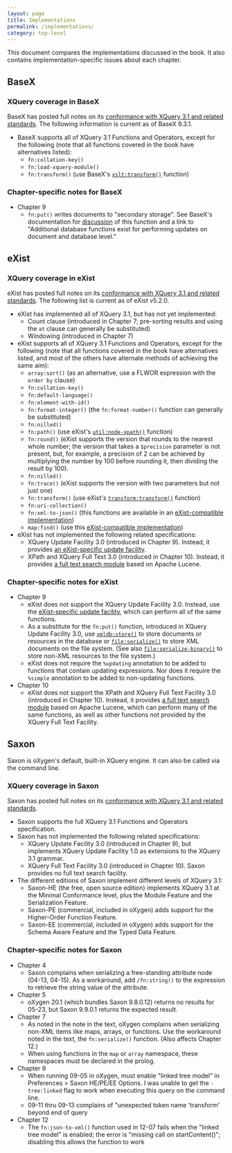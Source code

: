 ```yaml
---
layout: page
title: Implementations
permalink: /implementations/
category: top-level
---
```


This document compares the implementations discussed in the book. It also contains implementation-specific issues about each chapter.

## BaseX

### XQuery coverage in BaseX

BaseX has posted full notes on its [conformance with XQuery 3.1 and related standards](http://docs.basex.org/wiki/XQuery). The following information is current as of BaseX 9.3.1.

- BaseX supports all of XQuery 3.1 Functions and Operators, except for the following (note that all functions covered in the book have alternatives listed):
    - `fn:collation-key()`
    - `fn:load-xquery-module()` 
    - `fn:transform()` (use BaseX's [`xslt:transform()`](http://docs.basex.org/wiki/XSLT) function)

### Chapter-specific notes for BaseX

- Chapter 9
    - `fn:put()` writes documents to "secondary storage". See BaseX's documentation for [discussion](http://docs.basex.org/wiki/XQuery_Update#Built-in_Functions) of this function and a link to "Additional database functions exist for performing updates on document and database level."

## eXist

### XQuery coverage in eXist

eXist has posted full notes on its [conformance with XQuery 3.1 and related standards](https://exist-db.org/exist/apps/doc/xquery#current-status-of-xquery-support). The following list is current as of eXist v5.2.0.

- eXist has implemented all of XQuery 3.1, but has not yet implemented:
    - Count clause (introduced in Chapter 7; pre-sorting results and using the `at` clause can generally be substituted)
    - Windowing (introduced in Chapter 7)
- eXist supports all of XQuery 3.1 Functions and Operators, except for the following (note that all functions covered in the book have alternatives listed, and most of the others have alternate methods of achieving the same aim):
    - `array:sort()` (as an alternative, use a FLWOR expression with the `order by` clause)
    - `fn:collation-key()`
    - `fn:default-language()`
    - `fn:element-with-id()`
    - `fn:format-integer()` (the `fn:format-number()` function can generally be substituted)
    - `fn:nilled()`
    - `fn:path()` (use eXist's [`util:node-xpath()`](https://exist-db.org/exist/apps/fundocs/view.html?uri=http://exist-db.org/xquery/util#node-xpath.1) function)
    - `fn:round()` (eXist supports the version that rounds to the nearest whole number; the version that takes a `$precision` parameter is not present, but, for example, a precision of 2 can be achieved by multiplying the number by 100 before rounding it, then dividing the result by 100). 
    - `fn:nilled()`
    - `fn:trace()` (eXist supports the version with two parameters but not just one)
    - `fn:transform()` (use eXist's [`transform:transform()`](https://exist-db.org/exist/apps/fundocs/view.html?uri=http://exist-db.org/xquery/transform#transform.3) function)
    - `fn:uri-collection()`
    - `fn:xml-to-json()` (this functions are available in an [eXist-compatible implementation](https://gist.github.com/joewiz/d986da715facaad633db))
    - `map:find()` (use this [eXist-compatible implementation](https://gist.github.com/joewiz/906c7d3248c09a07407d91b73dfd7fe0))
- eXist has not implemented the following related specifications:
    - XQuery Update Facility 3.0 (introduced in Chapter 9). Instead, it provides [an eXist-specific update facility](https://exist-db.org/exist/apps/doc/update_ext.xml).
    - XPath and XQuery Full Text 3.0 (introduced in Chapter 10). Instead, it provides [a full text search module](https://exist-db.org/exist/apps/doc/lucene.xml) based on Apache Lucene.

### Chapter-specific notes for eXist

- Chapter 9
    - eXist does not support the XQuery Update Facility 3.0. Instead, use the [eXist-specific update facility](https://exist-db.org/exist/apps/doc/update_ext.xml), which can perform all of the same functions.
    - As a substitute for the `fn:put()` function, introduced in XQuery Update Facility 3.0, use [`xmldb:store()`](https://exist-db.org/exist/apps/fundocs/view.html?uri=http://exist-db.org/xquery/xmldb#store.3) to store documents or resources in the database or [`file:serialize()`](https://exist-db.org/exist/apps/fundocs/view.html?uri=http://exist-db.org/xquery/file#serialize.3) to store XML documents on the file system. (See also [`file:serialize-binary()`](https://exist-db.org/exist/apps/fundocs/view.html?uri=http://exist-db.org/xquery/file#serialize-binary.2) to store non-XML resources to the file system.)
    - eXist does not require the `%updating` annotation to be added to functions that contain updating expressions. Nor does it require the `%simple` annotation to be added to non-updating functions.
- Chapter 10
    - eXist does not support the XPath and XQuery Full Text Facility 3.0 (introduced in Chapter 10). Instead, it provides [a full text search module](https://exist-db.org/exist/apps/doc/lucene.xml) based on Apache Lucene, which can perform many of the same functions, as well as other functions not provided by the XQuery Full Text Facility.

## Saxon

Saxon is oXygen's default, built-in XQuery engine. It can also be called via the command line.

### XQuery coverage in Saxon

Saxon has posted full notes on its [conformance with XQuery 3.1 and related standards](http://www.saxonica.com/html/documentation/conformance/xquery31.html).

- Saxon supports the full XQuery 3.1 Functions and Operators specification.
- Saxon has not implemented the following related specifications:
    - XQuery Update Facility 3.0 (introduced in Chapter 9), but implements XQuery Update Facility 1.0 as extensions to the XQuery 3.1 grammar. 
    - XQuery Full Text Facility 3.0 (introduced in Chapter 10). Saxon provides no full text search facility.
- The different editions of Saxon implement different levels of XQuery 3.1:
    - Saxon-HE (the free, open source edition) implements XQuery 3.1 at the Minimal Conformance level, plus the Module Feature and the Serialization Feature.
    - Saxon-PE (commercial, included in oXygen) adds support for the Higher-Order Function Feature.
    - Saxon-EE (commercial, included in oXygen) adds support for the Schema Aware Feature and the Typed Data Feature.

### Chapter-specific notes for Saxon

- Chapter 4
    - Saxon complains when serializing a free-standing attribute node (04-13, 04-15). As a workaround, add `/fn:string()` to the expression to retrieve the string value of the attribute.
- Chapter 5
    - oXygen 20.1 (which bundles Saxon 9.8.0.12) returns no results for 05-23, but Saxon 9.9.0.1 returns the expected result.
- Chapter 7
    - As noted in the note in the text, oXygen complains when serializing non-XML items like maps, arrays, or functions. Use the workaround noted in the text, the `fn:serialize()` function. (Also affects Chapter 12.)
    - When using functions in the `map` or `array` namespace, these namespaces must be declared in the prolog.
- Chapter 9
    - When running 09-05 in oXygen, must enable "linked tree model" in Preferences > Saxon HE/PE/EE Options. I was unable to get the `-tree:linked` flag to work when executing this query on the command line.
    - 09-11 thru 09-13 complains of "unexpected token name 'transform' beyond end of query
- Chapter 12
    - The `fn:json-to-xml()` function used in 12-07 fails when the "linked tree model" is enabled; the error is "missing call on startContent()"; disabling this allows the function to work